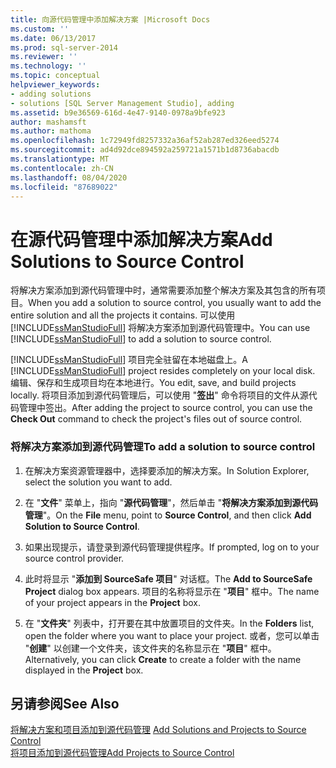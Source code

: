 ```yaml
---
title: 向源代码管理中添加解决方案 |Microsoft Docs
ms.custom: ''
ms.date: 06/13/2017
ms.prod: sql-server-2014
ms.reviewer: ''
ms.technology: ''
ms.topic: conceptual
helpviewer_keywords:
- adding solutions
- solutions [SQL Server Management Studio], adding
ms.assetid: b9e36569-616d-4e47-9140-0978a9bfe923
author: mashamsft
ms.author: mathoma
ms.openlocfilehash: 1c72949fd8257332a36af52ab287ed326eed5274
ms.sourcegitcommit: ad4d92dce894592a259721a1571b1d8736abacdb
ms.translationtype: MT
ms.contentlocale: zh-CN
ms.lasthandoff: 08/04/2020
ms.locfileid: "87689022"
---
```

# <a name="add-solutions-to-source-control"></a><span data-ttu-id="6ae70-102">在源代码管理中添加解决方案</span><span class="sxs-lookup"><span data-stu-id="6ae70-102">Add Solutions to Source Control</span></span>
  <span data-ttu-id="6ae70-103">将解决方案添加到源代码管理中时，通常需要添加整个解决方案及其包含的所有项目。</span><span class="sxs-lookup"><span data-stu-id="6ae70-103">When you add a solution to source control, you usually want to add the entire solution and all the projects it contains.</span></span> <span data-ttu-id="6ae70-104">可以使用 [!INCLUDE[ssManStudioFull](../includes/ssmanstudiofull-md.md)] 将解决方案添加到源代码管理中。</span><span class="sxs-lookup"><span data-stu-id="6ae70-104">You can use [!INCLUDE[ssManStudioFull](../includes/ssmanstudiofull-md.md)] to add a solution to source control.</span></span>  
  
 <span data-ttu-id="6ae70-105">[!INCLUDE[ssManStudioFull](../includes/ssmanstudiofull-md.md)] 项目完全驻留在本地磁盘上。</span><span class="sxs-lookup"><span data-stu-id="6ae70-105">A [!INCLUDE[ssManStudioFull](../includes/ssmanstudiofull-md.md)] project resides completely on your local disk.</span></span> <span data-ttu-id="6ae70-106">编辑、保存和生成项目均在本地进行。</span><span class="sxs-lookup"><span data-stu-id="6ae70-106">You edit, save, and build projects locally.</span></span> <span data-ttu-id="6ae70-107">将项目添加到源代码管理后，可以使用 "**签出**" 命令将项目的文件从源代码管理中签出。</span><span class="sxs-lookup"><span data-stu-id="6ae70-107">After adding the project to source control, you can use the **Check Out** command to check the project's files out of source control.</span></span>  
  
### <a name="to-add-a-solution-to-source-control"></a><span data-ttu-id="6ae70-108">将解决方案添加到源代码管理</span><span class="sxs-lookup"><span data-stu-id="6ae70-108">To add a solution to source control</span></span>  
  
1.  <span data-ttu-id="6ae70-109">在解决方案资源管理器中，选择要添加的解决方案。</span><span class="sxs-lookup"><span data-stu-id="6ae70-109">In Solution Explorer, select the solution you want to add.</span></span>  
  
2.  <span data-ttu-id="6ae70-110">在 "**文件**" 菜单上，指向 "**源代码管理**"，然后单击 "**将解决方案添加到源代码管理**"。</span><span class="sxs-lookup"><span data-stu-id="6ae70-110">On the **File** menu, point to **Source Control**, and then click **Add Solution to Source Control**.</span></span>  
  
3.  <span data-ttu-id="6ae70-111">如果出现提示，请登录到源代码管理提供程序。</span><span class="sxs-lookup"><span data-stu-id="6ae70-111">If prompted, log on to your source control provider.</span></span>  
  
4.  <span data-ttu-id="6ae70-112">此时将显示 "**添加到 SourceSafe 项目**" 对话框。</span><span class="sxs-lookup"><span data-stu-id="6ae70-112">The **Add to SourceSafe Project** dialog box appears.</span></span> <span data-ttu-id="6ae70-113">项目的名称将显示在 "**项目**" 框中。</span><span class="sxs-lookup"><span data-stu-id="6ae70-113">The name of your project appears in the **Project** box.</span></span>  
  
5.  <span data-ttu-id="6ae70-114">在 "**文件夹**" 列表中，打开要在其中放置项目的文件夹。</span><span class="sxs-lookup"><span data-stu-id="6ae70-114">In the **Folders** list, open the folder where you want to place your project.</span></span> <span data-ttu-id="6ae70-115">或者，您可以单击 "**创建**" 以创建一个文件夹，该文件夹的名称显示在 "**项目**" 框中。</span><span class="sxs-lookup"><span data-stu-id="6ae70-115">Alternatively, you can click **Create** to create a folder with the name displayed in the **Project** box.</span></span>  
  
## <a name="see-also"></a><span data-ttu-id="6ae70-116">另请参阅</span><span class="sxs-lookup"><span data-stu-id="6ae70-116">See Also</span></span>  
 <span data-ttu-id="6ae70-117">[将解决方案和项目添加到源代码管理](../../2014/database-engine/add-solutions-and-projects-to-source-control.md) </span><span class="sxs-lookup"><span data-stu-id="6ae70-117">[Add Solutions and Projects to Source Control](../../2014/database-engine/add-solutions-and-projects-to-source-control.md) </span></span>  
 [<span data-ttu-id="6ae70-118">将项目添加到源代码管理</span><span class="sxs-lookup"><span data-stu-id="6ae70-118">Add Projects to Source Control</span></span>](../../2014/database-engine/add-projects-to-source-control.md)  
  
  
